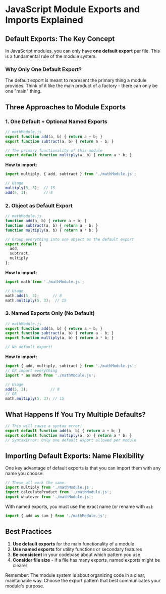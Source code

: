 # JavaScript Module Exports and Imports Explained

## Default Exports: The Key Concept

In JavaScript modules, you can only have **one default export** per file. This is a fundamental rule of the module system.

### Why Only One Default Export?

The default export is meant to represent the primary thing a module provides. Think of it like the main product of a factory - there can only be one "main" thing.

## Three Approaches to Module Exports

### 1. One Default + Optional Named Exports

```javascript
// mathModule.js
export function add(a, b) { return a + b; }
export function subtract(a, b) { return a - b; }

// The primary functionality of this module
export default function multiply(a, b) { return a * b; }
```

**How to import:**
```javascript
import multiply, { add, subtract } from './mathModule.js';

// Usage
multiply(5, 3);  // 15
add(5, 3);       // 8
```

### 2. Object as Default Export

```javascript
// mathModule.js
function add(a, b) { return a + b; }
function subtract(a, b) { return a - b; }
function multiply(a, b) { return a * b; }

// Group everything into one object as the default export
export default {
  add,
  subtract,
  multiply
};
```

**How to import:**
```javascript
import math from './mathModule.js';

// Usage
math.add(5, 3);      // 8
math.multiply(5, 3);  // 15
```

### 3. Named Exports Only (No Default)

```javascript
// mathModule.js
export function add(a, b) { return a + b; }
export function subtract(a, b) { return a - b; }
export function multiply(a, b) { return a * b; }

// No default export!
```

**How to import:**
```javascript
import { add, multiply, subtract } from './mathModule.js';
// OR import everything
import * as math from './mathModule.js';

// Usage
add(5, 3);          // 8
// OR
math.multiply(5, 3); // 15
```

## What Happens If You Try Multiple Defaults?

```javascript
// This will cause a syntax error!
export default function add(a, b) { return a + b; }
export default function multiply(a, b) { return a * b; }
// SyntaxError: Only one default export allowed per module
```

## Importing Default Exports: Name Flexibility

One key advantage of default exports is that you can import them with any name you choose:

```javascript
// These all work the same:
import multiply from './mathModule.js';
import calculateProduct from './mathModule.js';
import whatever from './mathModule.js';
```

With named exports, you must use the exact name (or rename with `as`):

```javascript
import { add as sum } from './mathModule.js';
```

## Best Practices

1. **Use default exports** for the main functionality of a module
2. **Use named exports** for utility functions or secondary features
3. **Be consistent** in your codebase about which pattern you use
4. **Consider file size** - if a file has many exports, named exports might be clearer

Remember: The module system is about organizing code in a clear, maintainable way. Choose the export pattern that best communicates your module's purpose.
